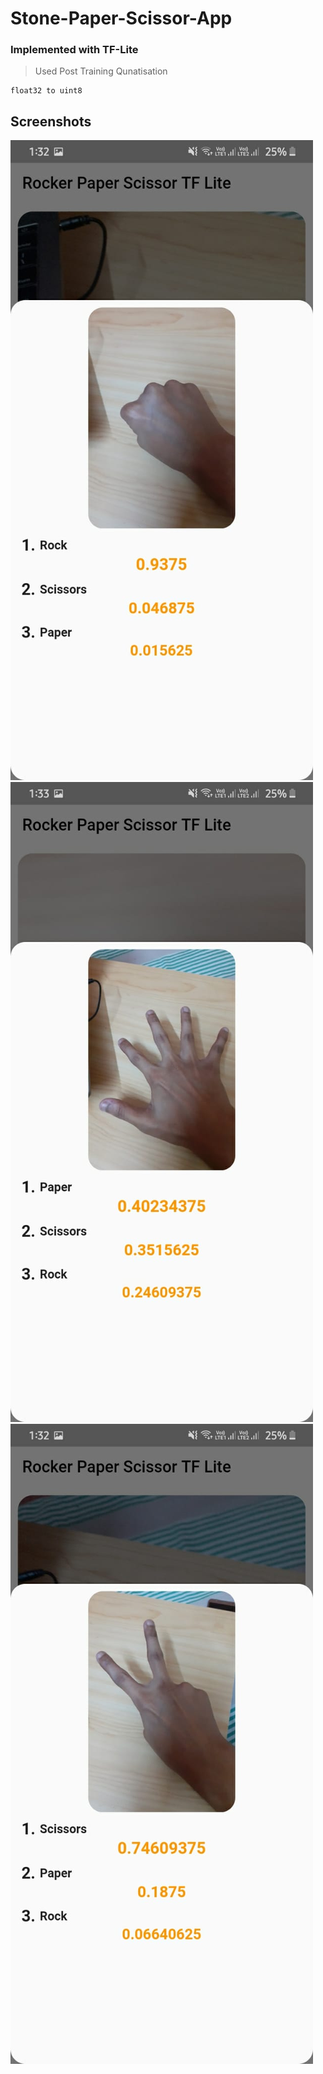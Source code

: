 # Stone-Paper-Scissor-App

### Implemented with TF-Lite

> Used Post Training Qunatisation
```
float32 to uint8
```

## Screenshots

<img src="Screenshots/Rock.jpeg">
<img src="Screenshots/Paper.jpeg">
<img src="Screenshots/Scissor.jpeg">
